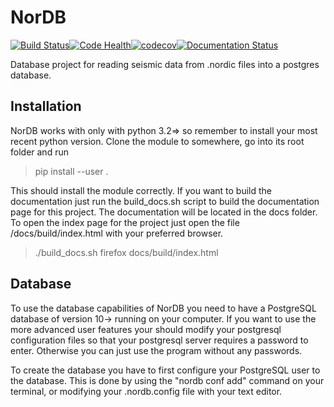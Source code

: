 # NorDB
[![Build Status](https://travis-ci.org/MrCubanfrog/NorDB.svg?branch=master)](https://travis-ci.org/MrCubanfrog/NorDB)[![Code Health](https://landscape.io/github/MrCubanfrog/NorDB/master/landscape.svg?style=flat)](https://landscape.io/github/MrCubanfrog/NorDB/master)[![codecov](https://codecov.io/gh/MrCubanfrog/NorDB/branch/master/graph/badge.svg)](https://codecov.io/gh/MrCubanfrog/NorDB)[![Documentation Status](https://readthedocs.org/projects/nordb/badge/?version=latest)](https://nordb.readthedocs.io/en/latest/?badge=latest)

Database project for reading seismic data from .nordic files into a postgres database.

## Installation

NorDB works with only with python 3.2=> so remember to install your most recent python version. Clone the module to somewhere, go into its root folder and run

> pip install --user .

This should install the module correctly. If you want to build the documentation just run the build\_docs.sh script to build the documentation page for this project. The documentation will be located in the docs folder. To open the index page for the project just open the file /docs/build/index.html with your preferred browser. 

> ./build_docs.sh
> firefox docs/build/index.html


## Database

To use the database capabilities of NorDB you need to have a PostgreSQL database of version 10-> running on your computer. If you want to use the more advanced user features your should modify your postgresql configuration files so that your postgresql server requires a password to enter. Otherwise you can just use the program without any passwords.

To create the database you have to first configure your PostgreSQL user to the database. This is done by using the "nordb conf add" command on your terminal, or modifying your .nordb.config file with your text editor.
